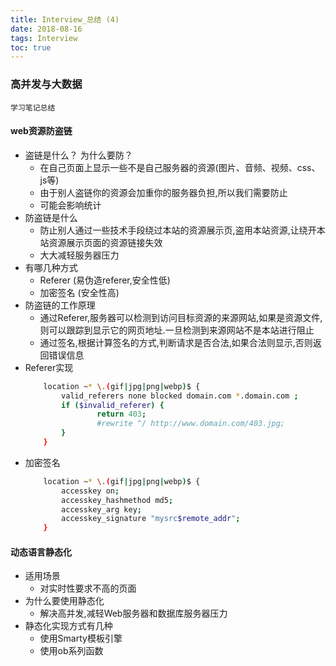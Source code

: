 ```yaml
---
title: Interview_总结 (4)
date: 2018-08-16
tags: Interview
toc: true
---
```


### 高并发与大数据
    学习笔记总结

<!-- more -->

#### web资源防盗链
- 盗链是什么？ 为什么要防？
    * 在自己页面上显示一些不是自己服务器的资源(图片、音频、视频、css、js等)
    * 由于别人盗链你的资源会加重你的服务器负担,所以我们需要防止
    * 可能会影响统计
- 防盗链是什么
    * 防止别人通过一些技术手段绕过本站的资源展示页,盗用本站资源,让绕开本站资源展示页面的资源链接失效
    * 大大减轻服务器压力
- 有哪几种方式
    * Referer (易伪造referer,安全性低)
    * 加密签名 (安全性高)
- 防盗链的工作原理
    * 通过Referer,服务器可以检测到访问目标资源的来源网站,如果是资源文件,则可以跟踪到显示它的网页地址.一旦检测到来源网站不是本站进行阻止
    * 通过签名,根据计算签名的方式,判断请求是否合法,如果合法则显示,否则返回错误信息
- Referer实现
    ```bash
        location ~* \.(gif|jpg|png|webp)$ {
            valid_referers none blocked domain.com *.domain.com ;
            if ($invalid_referer) {
                    return 403;
                    #rewrite ^/ http://www.domain.com/403.jpg;
            }
        }
    ```
- 加密签名
    ```bash
        location ~* \.(gif|jpg|png|webp)$ {
            accesskey on;
            accesskey_hashmethod md5;
            accesskey_arg key;
            accesskey_signature "mysrc$remote_addr";
        }
    ```

#### 动态语言静态化
- 适用场景
    * 对实时性要求不高的页面
- 为什么要使用静态化
    * 解决高并发,减轻Web服务器和数据库服务器压力
- 静态化实现方式有几种
    * 使用Smarty模板引擎
    * 使用ob系列函数


